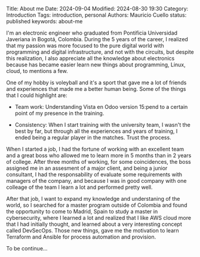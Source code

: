 Title: About me
Date: 2024-09-04
Modified: 2024-08-30 19:30
Category: Introduction
Tags: introduction, personal
Authors: Mauricio Cuello
status: published
keywords: about-me

I'm an electronic engineer who graduated from Pontificia Universidad Javeriana in Bogotá, Colombia. During the 5 years of the career, I realized that my passion was more focused to the pure digital world with programming and digital infrastructure, and not with the circuits, but despite this realization, I also appreciate all the knowledge about electronics because has became easier learn new things about programming, Linux, cloud, to mentions a few.

One of my hobby is voleyball and it's a sport that gave me a lot of friends and experiences that made me a better human being. Some of the things that I could highlight are:

- Team work: Understanding 
Vista en Odoo version 15:pend to a certain point of my presence in the training.

- Consistency: When I start training with the university team, I wasn't the best by far, but through all the experiences and years of training, I ended being a regular player in the matches. Trust the process.

When I started a job, I had the fortune of working with an excellent team and a great boss who allowed me to learn more in 5 months than in 2 years of college. After three months of working, for some coincidences, the boss assigned me in an assesment of a major client, and being a junior consultant, I had the responsability of evaluate some requirements with managers of the company, and because I was in good company with one colleage of the team I learn a lot and performed pretty well.

After that job, I want to expand my knowledge and understaning of the world, so I searched for a master program outside of Colombia and found the opportunity to come to Madrid, Spain to study a master in cybersecurity, where I learned a lot and realized that I like AWS cloud more that I had initially thought, and learned about a very interesting concept called DevSecOps. Those new things, gave me the motivation to learn Terraform and Ansible for process automation and provision.

To be continue...
